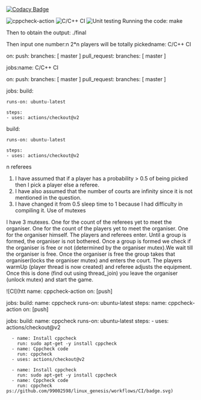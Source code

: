 
[![Codacy Badge](https://api.codacy.com/project/badge/Grade/32334a753d26480eba6bff7cc9960e6a)](https://app.codacy.com/manual/99002598/linux_genesis?utm_source=github.com&utm_medium=referral&utm_content=99002598/linux_genesis&utm_campaign=Badge_Grade_Settings)

![cppcheck-action](https://github.com/99002598/linux_genesis/workflows/cppcheck-action/badge.svg)
![C/C++ CI](https://github.com/99002598/linux_genesis/workflows/C/C++%20CI/badge.svg)
![Unit testing](https://github.com/99002598/linux_genesis/workflows/Unit%20testing/badge.svg)
Running the code:
make

Then to obtain the output:
./final

Then input one number:n
2*n players will be totally pickedname: C/C++ CI

on:
  push:
    branches: [ master ]
  pull_request:
    branches: [ master ]

jobs:name: C/C++ CI

on:
  push:
    branches: [ master ]
  pull_request:
    branches: [ master ]

jobs:
  build:

    runs-on: ubuntu-latest

    steps:
    - uses: actions/checkout@v2
  build:

    runs-on: ubuntu-latest

    steps:
    - uses: actions/checkout@v2
n referees

1) I have assumed that if a player has a probability > 0.5 of being picked then I pick a player else a referee.
2) I have also assumed that the number of courts are infinity since it is not mentioned in the question.
3) I have changed it from 0.5 sleep time to 1 because I had difficulty in compiling it.
Use of mutexes

I have 3 mutexes. One for the count of the referees yet to meet the organiser. One for the count of the players yet to meet the organiser.
One for the organiser himself.
The players and referees enter. Until a group is formed, the organiser is not bothered. Once a group is formed we check if the
organiser is free or not (determined by the organiser mutex).We wait till the organiser is free. Once the organiser is free the group takes that
organiser(locks the organiser mutex) and enters the court. The players warmUp (player thread is now created) and referee adjusts the equipment.
Once this is done (find out using thread_join) you leave the organiser (unlock mutex) and start the game.


![CI](htt
name: cppcheck-action
on: [push]

jobs:
  build:
    name: cppcheck
    runs-on: ubuntu-latest
    steps:
name: cppcheck-action
on: [push]

jobs:
  build:
    name: cppcheck
    runs-on: ubuntu-latest
    steps:
      - uses: actions/checkout@v2
        
      - name: Install cppcheck
        run: sudo apt-get -y install cppcheck
      - name: Cppcheck code
        run: cppcheck
      - uses: actions/checkout@v2
        
      - name: Install cppcheck
        run: sudo apt-get -y install cppcheck
      - name: Cppcheck code
        run: cppcheck ps://github.com/99002598/linux_genesis/workflows/CI/badge.svg)
